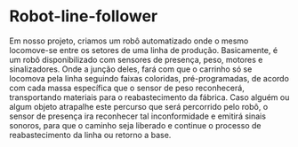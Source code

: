 Robot-line-follower
===================

Em nosso projeto, criamos um robô automatizado onde o mesmo locomove-se entre os setores de uma linha de produção. Basicamente, é um robô disponibilizado com sensores de presença, peso, motores e sinalizadores. Onde a junção deles, fará com que o carrinho só se locomova pela linha seguindo faixas coloridas, pré-programadas, de acordo com cada massa específica que o sensor de peso reconhecerá, transportando materiais para o reabastecimento da fábrica. Caso alguém ou algum objeto atrapalhe este percurso que será percorrido pelo robô, o sensor de presença ira reconhecer tal inconformidade e emitirá sinais sonoros, para que o caminho seja liberado e continue o processo de reabastecimento da linha ou retorno a base.



